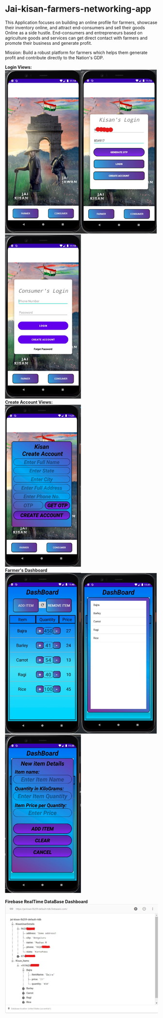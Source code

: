 # Jai-kisan-farmers-networking-app
  This Application focuses on building an online profile for farmers, showcase their inventory online, and attract end-consumers and sell their goods Online as a side hustle.
  End-consumers and entrepreneurs based on agriculture goods and services can get direct contact with farmers and promote their business and generate profit.
  
  Mission: Build a robust platform for farmers which helps them generate profit and contribute directly to the Nation's GDP.

**Login Views:** </br>
 <img src="Screenshots/mainActivity.jpg" width="250" title="MainPage"><img src="Screenshots/kisan%20login%20page.jpg" width="250" title="kisan loginpage">
 <img src="Screenshots/consumerLoginPage.jpg" width="250" title="consumerLoginPage"></br>
 **Create Account Views:**</br>
 <img src="Screenshots/KisanCreateAC.jpg" width="250" title="KisanCreateAC"></br>
 **Farmer's Dashboard**</br>
  <img src="Screenshots/Farmer's%20Dashboard.jpg" width="250" title="Dashboard"><img src="Screenshots/Farmer's%20remove%20item%20VIew.jpg" width="250" title="Remove Item"> <img src="Screenshots/Farmer's%20AddItem%20View.jpg" width="250" title="Add item"></br></br>
 **Firebase RealTime DataBase Dashboard**</br>
  <img src="Screenshots/Firebase%20RT%20DB.jpg" title="firebase RD">

